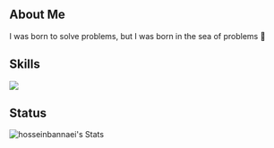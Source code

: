 ## About Me
I was born to solve problems, but I was born in the sea of problems 🔧

## Skills
<p align="left">
 <a href="https://github.com/hosseinbannaei">
   <img src="https://skillicons.dev/icons?i=html,css,sass,tailwind,js,jquery,docker,git,github,gitlab,mysql,sqlite,nodejs,vue,nuxtjs,blender,cs,figma,ai,pr,ae,linux,md,bash,py,threejs,unity,unreal" />
 </a>
</p>

## Status
![hosseinbannaei's Stats](https://github-readme-stats.vercel.app/api?username=hosseinbannaei&theme=nord&show_icons=true&hide_border=true&count_private=true)

<!--
**hosseinbannaei/hosseinbannaei** is a ✨ _special_ ✨ repository because its `README.md` (this file) appears on your GitHub profile.

Here are some ideas to get you started:

- 🔭 I’m currently working on ...
- 🌱 I’m currently learning ...
- 👯 I’m looking to collaborate on ...
- 🤔 I’m looking for help with ...
- 💬 Ask me about ...
- 📫 How to reach me: ...
- 😄 Pronouns: ...
- ⚡ Fun fact: ...
-->
